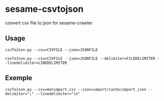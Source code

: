 # sesame-csvtojson
convert csv file to json for sesame-crawler

## Usage 
```
csvToJson.py --csv=CSVFILE --json=JSONFILE
```

```
csvToJson.py --csv=CSVFILE --json=JSONFILE --delimiter=FILEDELIMITER --linedelimiter=LINEDELIMITER
```

## Exemple 

```
csvToJson.py --csv=monimport.csv --json=import/cache/import.json --delimiter=";" --linedelimiter="\n"
```

